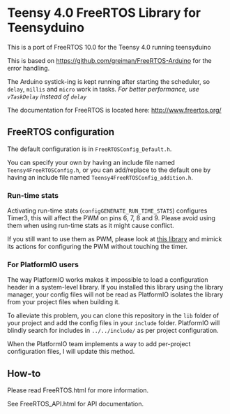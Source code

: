 # Teensy 4.0 FreeRTOS Library for Teensyduino

This is a port of FreeRTOS 10.0 for the Teensy 4.0 running teensyduino

This is based on https://github.com/greiman/FreeRTOS-Arduino for the error handling.

The Arduino systick-ing is kept running after starting the scheduler, so `delay`, `millis` and `micro` work in tasks.
*For better performance, use `vTaskDelay` instead of `delay`*

The documentation for FreeRTOS is located here:
http://www.freertos.org/

## FreeRTOS configuration

The default configuration is in `FreeRTOSConfig_Default.h`.

You can specify your own by having an include file named `Teensy4FreeRTOSConfig.h`,
or you can add/replace to the default one by having an include file named `Teensy4FreeRTOSConfig_addition.h`.

### Run-time stats

Activating run-time stats (`configGENERATE_RUN_TIME_STATS`) configures Timer3, this will affect the PWM on pins 6, 7, 8 and 9. Please avoid using them when using run-time stats as it might cause conflict.

If you still want to use them as PWM, please look at [this library](https://github.com/PaulStoffregen/TimerThree) and mimick its actions for configuring the PWM without touching the timer.

### For PlatformIO users

The way PlatformIO works makes it impossible to load a configuration header in a system-level library.
If you installed this library using the library manager, your config files will not be read as PlatformIO isolates the library from your project files when building it.

To alleviate this problem, you can clone this repository in the `lib` folder of your project and add the config files in your `include` folder.
PlatformIO will blindly search for includes in `../../include/` as per project configuration.

When the PlatformIO team implements a way to add per-project configuration files, I will update this method.

## How-to

Please read FreeRTOS.html for more information.

See FreeRTOS_API.html for API documentation.

